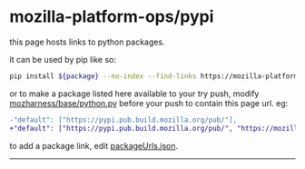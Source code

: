# mozilla-platform-ops/pypi

this page hosts links to python packages.

it can be used by pip like so:

```bash
pip install ${package} --no-index --find-links https://mozilla-platform-ops.github.io/pypi
```

or to make a package listed here available to your try push, modify [mozharness/base/python.py](https://hg.mozilla.org/mozilla-central/file/578715b/testing/mozharness/mozharness/base/python.py#l78) before your push to contain this page url. eg:
```diff
-"default": ["https://pypi.pub.build.mozilla.org/pub/"],
+"default": ["https://pypi.pub.build.mozilla.org/pub/", "https://mozilla-platform-ops.github.io/pypi"],
```

to add a package link, edit [packageUrls.json](https://github.com/mozilla-platform-ops/pypi/edit/main/packageUrls.json).

---
